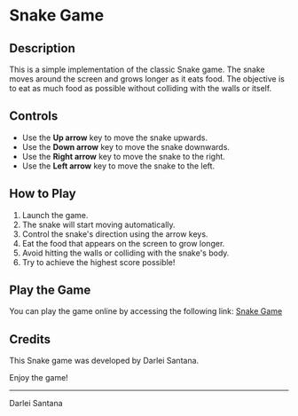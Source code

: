 # Snake Game

## Description
This is a simple implementation of the classic Snake game. The snake moves around the screen and grows longer as it eats food. The objective is to eat as much food as possible without colliding with the walls or itself.

## Controls
- Use the **Up arrow** key to move the snake upwards.
- Use the **Down arrow** key to move the snake downwards.
- Use the **Right arrow** key to move the snake to the right.
- Use the **Left arrow** key to move the snake to the left.

## How to Play
1. Launch the game.
2. The snake will start moving automatically.
3. Control the snake's direction using the arrow keys.
4. Eat the food that appears on the screen to grow longer.
5. Avoid hitting the walls or colliding with the snake's body.
6. Try to achieve the highest score possible!

## Play the Game
You can play the game online by accessing the following link: [Snake Game](https://darleysantana.github.io/Snake/)

## Credits
This Snake game was developed by Darlei Santana.

Enjoy the game!

---
Darlei Santana
